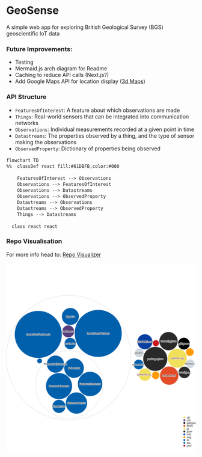 # GeoSense
A simple web app for exploring British Geological Survey (BGS) geoscientific IoT data

### Future Improvements:
- Testing
- Mermaid.js arch diagram for Readme
- Caching to reduce API calls (Next.js?)
- Add Google Maps API for location display ([3d Maps](https://developers.google.com/maps/documentation/javascript/3d-maps-getting-started?hl=en))

### API Structure
- `FeaturesOfInterest`: A feature about which observations are made
- `Things`: Real-world sensors that can be integrated into communication networks
- `Observations`: Individual measurements recorded at a given point in time
- `Datastreams`: The properties observed by a thing, and the type of sensor making the observations
- `ObservedProperty`: Dictionary of properties being observed

```mermaid
flowchart TD
%%  classDef react fill:#61DBFB,color:#000

    FeaturesOfInterest --> Observations
    Observations --> FeaturesOfInterest
    Observations --> Datastreams
    Observations --> ObservedProperty
    Datastreams --> Observations
    Datastreams --> ObservedProperty
    Things --> Datastreams

  class react react
```

### Repo Visualisation
For more info head to: [Repo Visualizer](https://octo.github.com/projects/repo-visualization)

![Repo Visualizer](./diagram.svg)
